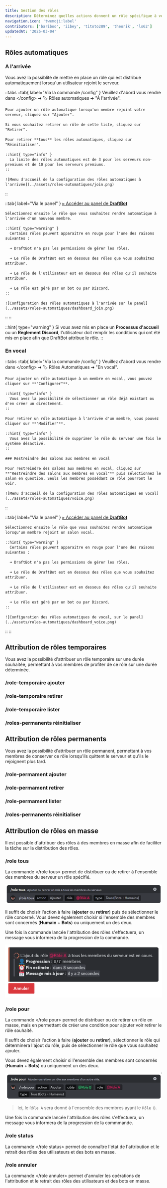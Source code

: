 ```yaml
---
title: Gestion des rôles
description: Déterminez quelles actions donnent un rôle spécifique à vos utilisateurs ou ajoutez en masse des rôles aux membres de votre serveur.
navigation.icon: 'twemoji:label'
contributors: ['bariboo', 'iibey', 'titoto289', 'theorik', 'ls62']
updatedAt: '2025-03-04'
---
```


## Rôles automatiques


### A l'arrivée
Vous avez la possiblité de mettre en place un rôle qui est distribué automatiquement lorsqu'un utilisateur rejoint le serveur.

::tabs
  ::tab{ label="Via la commande /config" }
    Veuillez d'abord vous rendre dans \</config> ➜ 🏷️ Rôles automatiques ➜ "À l'arrivée".

    Pour ajouter un rôle automatique lorsqu'un membre rejoint votre serveur, cliquez sur "Ajouter".

    Si vous souhaitez retirer un rôle de cette liste, cliquez sur "Retirer".

    Pour retirer **tous** les rôles automatiques, cliquez sur "Réinitialiser".

    ::hint{ type="info" }
      La limite des rôles automatiques est de 3 pour les serveurs non-premiums et de 10 pour les serveurs premiums.
    ::

    ![Menu d'accueil de la configuration des rôles automatiques à l'arrivée](../assets/roles-automatiques/join.png)
  ::

  ::tab{ label="Via le panel" }
    [⫸ Accéder au panel de **DraftBot**](/dashboard/first/nomDuModule)

    Sélectionnez ensuite le rôle que vous souhaitez rendre automatique à l'arrivée d'un nouveau membre.

    ::hint{ type="warning" }
      Certains rôles peuvent apparaitre en rouge pour l'une des raisons suivantes :

      ➜ DraftBot n'a pas les permissions de gérer les rôles.

      ➜ Le rôle de DraftBot est en dessous des rôles que vous souhaitez attribuer.

      ➜ Le rôle de l'utilisateur est en dessous des rôles qu'il souhaite attribuer.

      ➜ Le rôle est géré par un bot ou par Discord.
    ::

    ![Configuration des rôles automatiques à l'arrivée sur le panel](../assets/roles-automatiques/dashboard_join.png)
  ::
::

::hint{ type="warning" }
  Si vous avez mis en place un **Processus d'accueil** ou un **Règlement Discord**, l'utilisateur doit remplir les conditions qui ont été mis en place afin que DraftBot attribue le rôle.
::

### En vocal

::tabs
  ::tab{ label="Via la commande /config" }
    Veuillez d'abord vous rendre dans \</config> ➜ 🏷️ Rôles Automatiques ➜ "En vocal".

    Pour ajouter un rôle automatique à un membre en vocal, vous pouvez cliquer sur **"Configurer"**.

    ::hint{ type="info" }
      Vous avez la possibilité de sélectionner un rôle déjà existant ou d'en créer un directement.
    ::

    Pour retirer un rôle automatique à l'arrivée d'un membre, vous pouvez cliquer sur **"Modifier"**.

    ::hint{ type="info" }
      Vous avez la possibilité de supprimer le rôle du serveur une fois le système désactivé.
    ::

    ### Restreindre des salons aux membres en vocal

    Pour restreindre des salons aux membres en vocal, cliquez sur **"Restreindre des salons aux membres en vocal"** puis sélectionnez le salon en question. Seuls les membres possédant ce rôle pourront le voir.

    ![Menu d'accueil de la configuration des rôles automatiques en vocal](../assets/roles-automatiques/voice.png)
  ::

  ::tab{ label="Via le panel" }
    [⫸ Accéder au panel de **DraftBot**](/dashboard/first/nomDuModule)

    Sélectionnez ensuite le rôle que vous souhaitez rendre automatique lorsqu'un membre rejoint un salon vocal.

    ::hint{ type="warning" }
      Certains rôles peuvent apparaitre en rouge pour l'une des raisons suivantes :

      ➜ DraftBot n'a pas les permissions de gérer les rôles.

      ➜ Le rôle de DraftBot est en dessous des rôles que vous souhaitez attribuer.

      ➜ Le rôle de l'utilisateur est en dessous des rôles qu'il souhaite attribuer.

      ➜ Le rôle est géré par un bot ou par Discord.
    ::

    ![Configuration des rôles automatiques de vocal, sur le panel](../assets/roles-automatiques/dashboard_voice.png)
  ::
::


## Attribution de rôles temporaires
Vous avez la possibilité d'attribuer un rôle temporaire sur une durée souhaitée, permettant à vos membres de profiter de ce rôle sur une durée déterminée.


### /role-temporaire ajouter


### /role-temporaire retirer


### /role-temporaire lister

### /roles-permanents réinitialiser


## Attribution de rôles permanents
Vous avez la possibilité d'attribuer un rôle permanent, permettant à vos membres de conserver ce rôle lorsqu'ils quittent le serveur et qu'ils le rejoignent plus tard.


### /role-permament ajouter


### /role-permament retirer


### /role-permament lister

### /roles-permanents réinitialiser


## Attribution de rôles en masse
Il est possible d'attribuer des rôles à des membres en masse afin de faciliter la tâche sur la distribution des rôles.


### /role tous
La commande \</role tous> permet de distribuer ou de retirer à l'ensemble des membres du serveur un rôle spécifié.

![Exemple de la commande](../assets/roles-automatiques/commande_role_tous.png)

Il suffit de choisir l'action à faire (**ajouter** ou **retirer**) puis de sélectionner le rôle concerné. Vous devez également choisir si l'ensemble des membres sont concernés (**Humain** + **Bots**) ou uniquement un des deux.

Une fois la commande lancée l'attribution des rôles s'effectuera, un message vous informera de la progression de la commande.

![Suivi de la tâche](../assets/roles-automatiques/progression_role_tous.png)


### /role pour
La commande \</role pour> permet de distribuer ou de retirer un rôle en masse, mais en permettant de créer une condition pour ajouter voir retirer le rôle souhaité.

Il suffit de choisir l'action à faire (**ajouter** ou **retirer**), sélectionner le rôle qui déterminera l'ajout du rôle, puis de sélectionner le rôle que vous souhaitez ajouter.

Vous devez également choisir si l'ensemble des membres sont concernés (**Humain** + **Bots**) ou uniquement un des deux.

![Exemple de la commande](../assets/roles-automatiques/commande_role_pour.png)
> Ici, le `Rôle A` sera donné à l'ensemble des membres ayant le `Rôle B`.

Une fois la commande lancée l'attribution des rôles s'effectuera, un message vous informera de la progression de la commmande.


### /role status
La commande \</role status> permet de connaître l'état de l'attribution et le retrait des rôles des utilisateurs et des bots en masse.


### /role annuler
La commande \</role annuler> permet d'annuler les opérations de l'attribution et le retrait des rôles des utilisateurs et des bots en masse.

